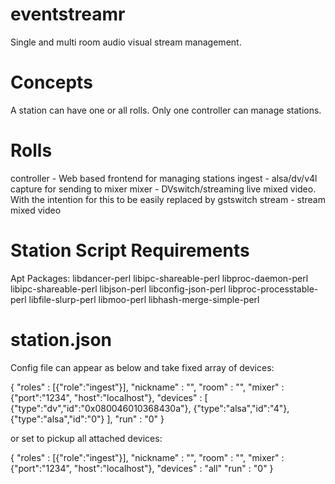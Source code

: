 eventstreamr
============

Single and multi room audio visual stream management.

Concepts
========

A station can have one or all rolls. Only one controller can manage stations.

Rolls
=====
controller - Web based frontend for managing stations
ingest - alsa/dv/v4l capture for sending to mixer
mixer - DVswitch/streaming live mixed video. With the intention for this to be easily replaced by gstswitch
stream - stream mixed video


Station Script Requirements
===========================
Apt Packages:
libdancer-perl libipc-shareable-perl libproc-daemon-perl libipc-shareable-perl libjson-perl libconfig-json-perl libproc-processtable-perl libfile-slurp-perl libmoo-perl libhash-merge-simple-perl

station.json
============

Config file can appear as below and take fixed array of devices:

{ 
  "roles" : [{"role":"ingest"}],
  "nickname" : "",
  "room" : "",
  "mixer" : {"port":"1234", "host":"localhost"},
  "devices" : [ 
                {"type":"dv","id":"0x080046010368430a"},
                {"type":"alsa","id":"4"},
                {"type":"alsa","id":"0"}
              ],
  "run" : "0"
}

or set to pickup all attached devices:

{ 
  "roles" : [{"role":"ingest"}],
  "nickname" : "",
  "room" : "",
  "mixer" : {"port":"1234", "host":"localhost"},
  "devices" : "all" 
  "run" : "0"
}

